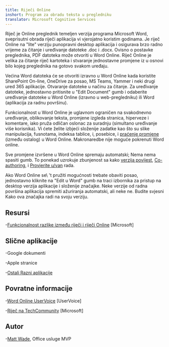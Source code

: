 ```yaml
---
title: Riječi Online
inshort: Program za obradu teksta u pregledniku
translator: Microsoft Cognitive Services
---
```



Riječ je Online preglednik temeljen verzija programa Microsoft Word, sveprisutni
obrada riječi aplikacija vi vjerojatno koristim godinama. Je riječ Online
na \"lite\" verziju punopravni desktop aplikacija i osigurava brzo
radno vrijeme za čitanje i uređivanje datoteke .doc i .docx. Ovisno o
postavke preglednika, PDF datoteka može otvoriti u Word Online. Riječ
Online je velika za čitanje riječ kartoteka i stvaranje jednostavne promjene iz
u osnovi bilo kojeg preglednika na gotovo svakom uređaju.

Većina Word datoteka će se otvoriti izravno u Word Online kada koristite SharePoint
On-line, OneDrive za posao, MS Teams, Yammer i neki drugi ured
365 aplikacije. Otvaranje datoteke u načinu za čitanje. Za uređivanje datoteke, jednostavno pritisnite
u \"Edit Document\" gumb i odaberite uređivanje datoteke u Word Online
(izravno u web-pregledniku) ili Word (aplikacija za radnu površinu).

Funkcionalnost u Word Online je uglavnom ograničen na svakodnevno uređivanje,
oblikovanje teksta, promjene izgleda stranica, hiperveze i komentare, iako
pruža odličan oslonac za suradnju (simultano uređivanje
više korisnika). Vi ćete želite izbjeći složenije zadatke kao što su slike
manipulacija, fusnotama, indeksa tablice, i, posebice, i [praćenje
promjene](http://icansharepoint.com/version-history-isnt-track-changes/)
(između ostalog) u Word Online. Makronaredbe nije moguće pokrenuti Word online.

Sve promjene izvršene u Word Online spremaju automatski; Nema nema
spasiti gumb. To ponekad uzrokuje zbunjenost sa kako [verzija
povijest](http://icsh.pt/VersionHistory),
[Co-authoring](http://icsh.pt/CoAuthoring), i [Provjerite
u/van](http://icsh.pt/SPCheckOut) rada.

Ako Word Online se\ 't pružiti mogućnosti trebate obaviti posao,
jednostavno kliknite na \"Edit u Word\" gumb na traci izbornika za pristup na
desktop verzija aplikacije i složenije značajke. Neke verzije
od radna površina aplikacija spremiti ažuriranja automatski, ali neke ne. Budite svjesni
Kako ova značajka radi na svoju verziju.

Resursi
---------

-[Funkcionalnost razlike između riječi i riječi
    Online](https://support.office.com/en-us/article/Differences-between-using-a-document-in-the-browser-and-in-Word-3e863ce3-e82c-4211-8f97-5b33c36c55f8)
    \[Microsoft\]

Slične aplikacije
--------------------

-Google dokumenti

-Apple stranice

-[Ostali Razni
    aplikacije](https://en.wikipedia.org/wiki/List_of_word_processors#Online)

Povratne informacije
---------

-[Word Online UserVoice](https://word.uservoice.com/forums/271331-word-online)
    \[UserVoice\]

-[Riječ na TechCommunity](https://techcommunity.microsoft.com/t5/Word/ct-p/Word)
    \[Microsoft\]

Autor
---------

-[Matt Wade](https://www.linkedin.com/in/thatmattwade/), Office usluge MVP



